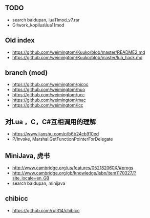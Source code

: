 ## TODO  
* search baidupan, lua11mod_v7.rar  
* G:\work_kopilua\lua11mod  

## Old index    
* https://github.com/weimingtom/Kuuko/blob/master/README2.md  
* https://github.com/weimingtom/Kuuko/blob/master/lua_hack.md    

## branch (mod)  
* https://github.com/weimingtom/picoc  
* https://github.com/weimingtom/huo  
* https://github.com/weimingtom/ucc  
* https://github.com/weimingtom/mac  
* https://github.com/weimingtom/lcc  

## 对Lua ，C，C#互相调用的理解  
* https://www.jianshu.com/p/b6b24cb910ed  
* P/Invoke, Marshal.GetFunctionPointerForDelegate  

## MiniJava, 虎书  
* http://www.cambridge.org/us/features/052182060X/#progs  
* http://www.cambridge.org/gb/knowledge/isbn/item1170327/?site_locale=en_GB  
* search baidupan, minijava  

## chibicc  
* https://github.com/rui314/chibicc  
